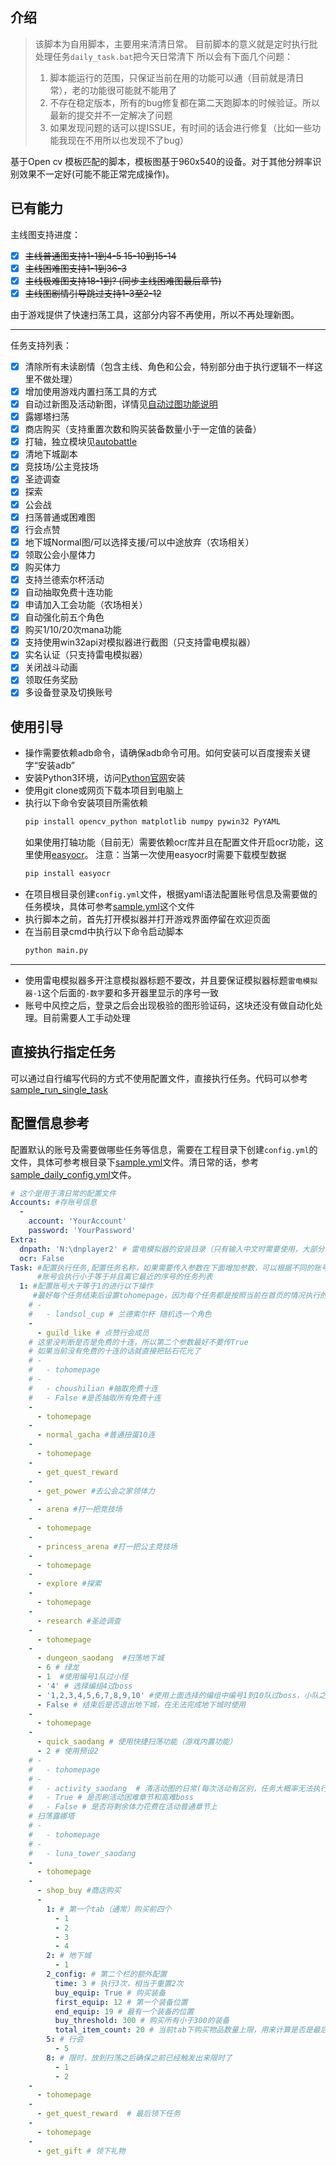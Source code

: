 ## 介绍
> 该脚本为自用脚本，主要用来清清日常。
> 目前脚本的意义就是定时执行批处理任务`daily_task.bat`把今天日常清下
> 所以会有下面几个问题：
> 1. 脚本能运行的范围，只保证当前在用的功能可以通（目前就是清日常），老的功能很可能就不能用了
> 2. 不存在稳定版本，所有的bug修复都在第二天跑脚本的时候验证。所以最新的提交并不一定解决了问题
> 3. 如果发现问题的话可以提ISSUE，有时间的话会进行修复（比如一些功能我现在不用所以也发现不了bug）

基于Open cv 模板匹配的脚本，模板图基于960x540的设备。对于其他分辨率识别效果不一定好(可能不能正常完成操作)。

## 已有能力

主线图支持进度：
<s>
- [x] 主线普通图支持1-1到4-5 15-10到15-14
- [x] 主线困难图支持1-1到36-3
- [x] 主线极难图支持18-1到? (同步主线困难图最后章节)
- [x] 主线图剧情引导跳过支持1-3至2-12</s>

由于游戏提供了快速扫荡工具，这部分内容不再使用，所以不再处理新图。

***
任务支持列表：

- [x] 清除所有未读剧情（包含主线、角色和公会，特别部分由于执行逻辑不一样这里不做处理）
- [x] 增加使用游戏内置扫荡工具的方式
- [x] 自动过新图及活动新图，详情见[自动过图功能说明](自动过图功能说明.md)
- [x] 露娜塔扫荡
- [x] 商店购买（支持重置次数和购买装备数量小于一定值的装备）
- [x] 打轴，独立模块见[autobattle](autobattle/)
- [x] 清地下城副本
- [x] 竞技场/公主竞技场
- [x] 圣迹调查
- [x] 探索
- [x] 公会战
- [x] 扫荡普通或困难图
- [x] 行会点赞
- [x] 地下城Normal图/可以选择支援/可以中途放弃（农场相关）
- [x] 领取公会小屋体力
- [x] 购买体力
- [x] 支持兰德索尔杯活动
- [x] 自动抽取免费十连功能
- [x] 申请加入工会功能（农场相关）
- [x] 自动强化前五个角色
- [x] 购买1/10/20次mana功能
- [x] 支持使用win32api对模拟器进行截图（只支持雷电模拟器）
- [x] 实名认证（只支持雷电模拟器）
- [x] 关闭战斗动画
- [x] 领取任务奖励
- [x] 多设备登录及切换账号

## 使用引导

* 操作需要依赖adb命令，请确保adb命令可用。如何安装可以百度搜索关键字“安装adb”
* 安装Python3环境，访问[Python官网](https://www.python.org/)安装
* 使用git clone或网页下载本项目到电脑上
* 执行以下命令安装项目所需依赖
  ```cmd
  pip install opencv_python matplotlib numpy pywin32 PyYAML
  ```
  如果使用打轴功能（目前无）需要依赖ocr库并且在配置文件开启ocr功能，这里使用[easyocr](https://github.com/JaidedAI/EasyOCR)。
  注意：当第一次使用easyocr时需要下载模型数据
  ```cmd
  pip install easyocr
  ```
* 在项目根目录创建`config.yml`文件，根据yaml语法配置账号信息及需要做的任务模块，具体可参考[sample.yml](sample.yml)这个文件
* 执行脚本之前，首先打开模拟器并打开游戏界面停留在欢迎页面
* 在当前目录cmd中执行以下命令启动脚本
  ```cmd
  python main.py
  ```
---
* 使用雷电模拟器多开注意模拟器标题不要改，并且要保证模拟器标题`雷电模拟器-1`这个后面的`-数字`要和多开器里显示的序号一致
* 账号中风控之后，登录之后会出现极验的图形验证码，这块还没有做自动化处理。目前需要人工手动处理

## 直接执行指定任务

可以通过自行编写代码的方式不使用配置文件，直接执行任务。代码可以参考[sample_run_single_task](sample_run_single_task.py)

## 配置信息参考

配置默认的账号及需要做哪些任务等信息，需要在工程目录下创建`config.yml`的文件，具体可参考根目录下[sample.yml](sample.yml)文件。清日常的话，参考[sample_daily_config.yml](sample_daily_config.yml)文件。

```yaml
# 这个是用于清日常的配置文件
Accounts: #存账号信息
  -
    account: 'YourAccount'
    password: 'YourPassword'
Extra:
  dnpath: 'N:\dnplayer2' # 雷电模拟器的安装目录（只有输入中文时需要使用，大部分场景不需要配置该内容）
  ocr: False
Task: #配置执行任务,配置任务名称，如果需要传入参数在下面增加参数，可以根据不同的账号序号配置任务。
      #账号会执行小于等于并且离它最近的序号的任务列表
  1: #配置账号大于等于1的进行以下操作
     #最好每个任务结束后设置tohomepage，因为每个任务都是按照当前在首页的情况执行的
    # -
    #   - landsol_cup # 兰德索尔杯 随机选一个角色
    -
      - guild_like # 点赞行会成员
    # 这里没判断是否是免费的十连，所以第二个参数最好不要传True
    # 如果当前没有免费的十连的话就直接把钻石花光了
    # - 
    #   - tohomepage
    # -
    #   - choushilian #抽取免费十连
    #   - False #是否抽取所有免费十连
    -
      - tohomepage
    -
      - normal_gacha #普通扭蛋10连
    -
      - tohomepage
    -
      - get_quest_reward
    -
      - get_power #去公会之家领体力
    -
      - arena #打一把竞技场
    -
      - tohomepage
    -
      - princess_arena #打一把公主竞技场
    -
      - tohomepage
    -
      - explore #探索
    -
      - tohomepage
    -
      - research #圣迹调查
    -
      - tohomepage
    -
      - dungeon_saodang  #扫荡地下城
      - 6 # 绿龙
      - 1  #使用编号1队过小怪
      - '4' # 选择编组4过boss
      - '1,2,3,4,5,6,7,8,9,10' #使用上面选择的编组中编号1到10队过boss，小队之间用','分割使用''空串代表不打boss
      - False # 结束后是否退出地下城，在无法完成地下城时使用
    -
      - tohomepage
    -
      - quick_saodang # 使用快捷扫荡功能（游戏内置功能）
      - 2 # 使用预设2
    # -
    #   - tohomepage
    # -
    #   - activity_saodang  # 清活动图的日常(每次活动有区别，任务大概率无法执行)
    #   - True # 是否刷活动困难章节和高难boss
    #   - False # 是否将剩余体力花费在活动普通章节上
    # 扫荡露娜塔
    # -
    #   - tohomepage
    # -
    #   - luna_tower_saodang
    -
      - tohomepage
    -
      - shop_buy #商店购买
      -
        1: # 第一个tab（通常）购买前四个
          - 1
          - 2
          - 3
          - 4
        2: # 地下城
          - 1
        2_config: # 第二个栏的额外配置
          time: 3 # 执行3次，相当于重置2次
          buy_equip: True # 购买装备
          first_equip: 12 # 第一个装备位置
          end_equip: 19 # 最有一个装备的位置
          buy_threshold: 300 # 购买所有小于300的装备
          total_item_count: 20 # 当前tab下购买物品数量上限，用来计算是否是最后一行
        5: # 行会
          - 5
        8: # 限时，放到扫荡之后确保之前已经触发出来限时了
          - 1
          - 2
    -
      - tohomepage
    -
      - get_quest_reward  # 最后领下任务
    -
      - tohomepage
    -
      - get_gift # 领下礼物
```

